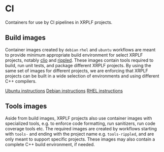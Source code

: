 # CI

Containers for use by CI pipelines in XRPLF projects.

## Build images

Container images created by `debian` `rhel` and `ubuntu` workflows are meant to provide minimum
appropriate build environment for select XRPLF projects, notably [clio](https://github.com/XRPLF/clio)
and [rippled](https://github.com/XRPLF/rippled). These images contain tools required
to build, run unit tests, and package different XRPLF projects. By using the same set of images
for different projects, we are enforcing that XRPLF projects can be built in a wide selection
of environments and using different C++ compilers.

[Ubuntu instructions](docker/ubuntu/README.md)
[Debian instructions](docker/debian/README.md)
[RHEL instructions](docker/rhel/README.md)

## Tools images

Aside from build images, XRPLF projects also use container images with specialized tools, e.g.
to enforce code formatting, run sanitizers, run code coverage tools etc.
The required images are created by workflows starting with `tools-` and ending
with the project name e.g. `tools-rippled`, and are only meant to support specific projects.
These images may also contain a complete C++ build environment, if needed.
